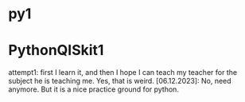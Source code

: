 # py1
# PythonQISkit1
attempt1:
first I learn it, and then I hope I can teach my teacher for the subject he is teaching me. Yes, that is weird.
[06.12.2023]: No, need anymore. But it is a nice practice ground for python.
